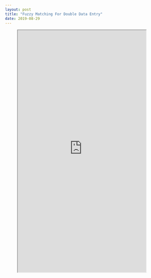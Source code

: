 ```yaml
---
layout: post
title: "Fuzzy Matching For Double Data Entry"
date: 2019-08-29
---
```

<figure class="video_container">
  <iframe src="https://nbviewer.jupyter.org/github/chrisjohnholiday/chrisjohnholiday.github.io/blob/master/Double%20Entry%20Javascript%20(3).ipynb" width="100%" height="800px" scrolling="yes"> </iframe>
</figure>
